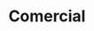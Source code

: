 ---
title: Comercial
pagination:
    next: 
        link: ../maintenance 
        name: Mantenimiento
    previous:
        link: ../index
        name: Ciclo de vida
---